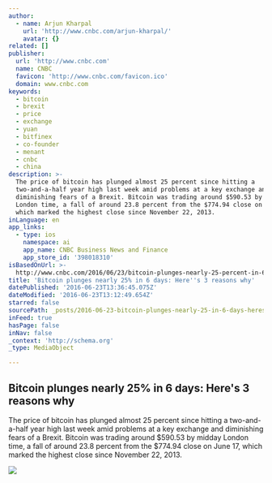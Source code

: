 ```yaml
---
author:
  - name: Arjun Kharpal
    url: 'http://www.cnbc.com/arjun-kharpal/'
    avatar: {}
related: []
publisher:
  url: 'http://www.cnbc.com'
  name: CNBC
  favicon: 'http://www.cnbc.com/favicon.ico'
  domain: www.cnbc.com
keywords:
  - bitcoin
  - brexit
  - price
  - exchange
  - yuan
  - bitfinex
  - co-founder
  - menant
  - cnbc
  - china
description: >-
  The price of bitcoin has plunged almost 25 percent since hitting a
  two-and-a-half year high last week amid problems at a key exchange and
  diminishing fears of a Brexit. Bitcoin was trading around $590.53 by midday
  London time, a fall of around 23.8 percent from the $774.94 close on June 17,
  which marked the highest close since November 22, 2013.
inLanguage: en
app_links:
  - type: ios
    namespace: ai
    app_name: CNBC Business News and Finance
    app_store_id: '398018310'
isBasedOnUrl: >-
  http://www.cnbc.com/2016/06/23/bitcoin-plunges-nearly-25-percent-in-6-days-heres-3-reasons-why-brexit-china-yuan-halving.html
title: 'Bitcoin plunges nearly 25% in 6 days: Here''s 3 reasons why'
datePublished: '2016-06-23T13:36:45.075Z'
dateModified: '2016-06-23T13:12:49.654Z'
starred: false
sourcePath: _posts/2016-06-23-bitcoin-plunges-nearly-25-in-6-days-heres-3-reasons-why.md
inFeed: true
hasPage: false
inNav: false
_context: 'http://schema.org'
_type: MediaObject

---
```

<article style=""><h1>Bitcoin plunges nearly 25% in 6 days: Here's 3 reasons why</h1><p>The price of bitcoin has plunged almost 25 percent since hitting a two-and-a-half year high last week amid problems at a key exchange and diminishing fears of a Brexit. Bitcoin was trading around $590.53 by midday London time, a fall of around 23.8 percent from the $774.94 close on June 17, which marked the highest close since November 22, 2013.</p><img src="http://fm.cnbc.com/applications/cnbc.com/resources/img/editorial/2014/11/10/102170369-450921680.1910x1000.jpg" /></article>